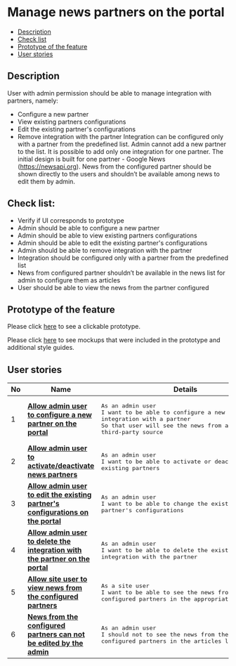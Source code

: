 # Manage news partners on the portal

- [Description](#description)
- [Check list](#check-list)
- [Prototype of the feature](#prototype-of-the-feature)
- [User stories](#user-stories)

## Description

User with admin permission should be able to manage integration with partners, namely:
  - Сonfigure a new partner
  - View existing partners configurations
  - Edit the existing partner's configurations
  - Remove integration with the partner
Integration can be configured only with a partner from the predefined list. Admin cannot add a new partner to the list. It is possible to add only one integration for one partner. The initial design is built for one partner - Google News (https://newsapi.org).
News from the configured partner should be shown directly to the users and shouldn’t be available among news to edit them by admin.

## Check list:

  - Verify if UI corresponds to prototype
  - Admin should be able to configure a new partner
  - Admin should be able to view existing partners configurations
  - Admin should be able to edit the existing partner's configurations
  - Admin should be able to remove integration with the partner
  - Integration should be configured only with a partner from the predefined list
  - News from configured partner shouldn’t be available in the news list for admin to configure them as articles
  - User should be able to view the news from the partner configured

## Prototype of the feature

Please click [here](https://www.figma.com/proto/U7MdkpMsV1yimaWduSnzZP/Manage-News-Partners?node-id=6615%3A14257&viewport=-223%2C371%2C0.02814709022641182&scaling=scale-down) to see a clickable prototype.

Please click [here](https://www.figma.com/file/U7MdkpMsV1yimaWduSnzZP/Manage-News-Partners?node-id=0%3A1073) to see mockups that were included in the prototype and additional style guides.

## User stories

No           |      Name     |   Details
------------ | ------------- | -------------
1 |[**Allow admin user to configure a new partner on the portal**](/products/sport_news_portal/web_application_features/manage_news_partners/user_stories/configure_new_partner)|<pre>As an admin user<br>I want to be able to configure a new integration with a partner<br>So that user will see the news from a third-party source</pre>
2 |[**Allow admin user to activate/deactivate news partners**](/products/sport_news_portal/web_application_features/manage_news_partners/user_stories/activate_deactivate_partner)|<pre>As an admin user<br>I want to be able to activate or deactivate existing partners</pre>
3 |[**Allow admin user to edit the existing partner's configurations on the portal**](/products/sport_news_portal/web_application_features/manage_news_partners/user_stories/editing_existing_partners_configurations)|<pre>As an admin user<br>I want to be able to change the existing partner's configurations</pre>
4 |[**Allow admin user to delete the integration with the partner on the portal**](/products/sport_news_portal/web_application_features/manage_news_partners/user_stories/deleting_integration_with_partner)|<pre>As an admin user<br>I want to be able to delete the existing integration with the partner</pre>
5 |[**Allow site user to view news from the configured partners**](/products/sport_news_portal/web_application_features/manage_news_partners/user_stories/viewing_news_from_partners)|<pre>As a site user<br>I want to be able to see the news from the configured partners in the appropriate categories</pre>
6 |[**News from the configured partners can not be edited by the admin**](/products/sport_news_portal/web_application_features/manage_news_partners/user_stories/partners_news_admin_editability)|<pre>As an admin user<br>I should not to see the news from the configured partners in the articles list page</pre>
